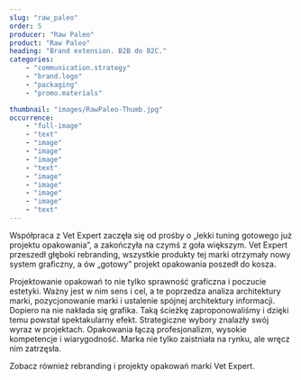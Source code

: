 ```yaml
---
slug: "raw_paleo"
order: 5
producer: "Raw Paleo"
product: "Raw Paleo"
heading: "Brand extension. B2B do B2C."
categories:
    - "communication.strategy"
    - "brand.logo"
    - "packaging"
    - "promo.materials"

thumbnail: "images/RawPaleo-Thumb.jpg"
occurrence:
    - "full-image"
    - "text"
    - "image"
    - "image"
    - "image"
    - "text"
    - "image"
    - "image"
    - "image"
    - "image"
    - "text"
---
```

Współpraca z Vet Expert zaczęła się od prośby o „lekki tuning gotowego już projektu opakowania”, a zakończyła na czymś z goła większym. Vet Expert przeszedł głęboki rebranding, wszystkie produkty tej marki otrzymały nowy system graficzny, a ów „gotowy” projekt opakowania poszedł do kosza.

Projektowanie opakowań to nie tylko sprawność graficzna i poczucie estetyki. Ważny jest w nim sens i cel, a te poprzedza analiza architektury marki, pozycjonowanie marki i ustalenie spójnej architektury informacji. Dopiero na nie nakłada się grafika. Taką ścieżkę zaproponowaliśmy i dzięki temu powstał spektakularny efekt. Strategiczne wybory znalazły swój wyraz w projektach. Opakowania łączą profesjonalizm, wysokie kompetencje i wiarygodność. Marka nie tylko zaistniała na rynku, ale wręcz nim zatrzęsła.

Zobacz również rebranding i projekty opakowań marki Vet Expert.